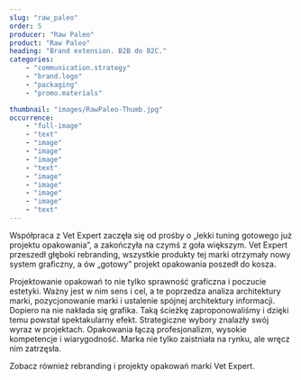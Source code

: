 ```yaml
---
slug: "raw_paleo"
order: 5
producer: "Raw Paleo"
product: "Raw Paleo"
heading: "Brand extension. B2B do B2C."
categories:
    - "communication.strategy"
    - "brand.logo"
    - "packaging"
    - "promo.materials"

thumbnail: "images/RawPaleo-Thumb.jpg"
occurrence:
    - "full-image"
    - "text"
    - "image"
    - "image"
    - "image"
    - "text"
    - "image"
    - "image"
    - "image"
    - "image"
    - "text"
---
```

Współpraca z Vet Expert zaczęła się od prośby o „lekki tuning gotowego już projektu opakowania”, a zakończyła na czymś z goła większym. Vet Expert przeszedł głęboki rebranding, wszystkie produkty tej marki otrzymały nowy system graficzny, a ów „gotowy” projekt opakowania poszedł do kosza.

Projektowanie opakowań to nie tylko sprawność graficzna i poczucie estetyki. Ważny jest w nim sens i cel, a te poprzedza analiza architektury marki, pozycjonowanie marki i ustalenie spójnej architektury informacji. Dopiero na nie nakłada się grafika. Taką ścieżkę zaproponowaliśmy i dzięki temu powstał spektakularny efekt. Strategiczne wybory znalazły swój wyraz w projektach. Opakowania łączą profesjonalizm, wysokie kompetencje i wiarygodność. Marka nie tylko zaistniała na rynku, ale wręcz nim zatrzęsła.

Zobacz również rebranding i projekty opakowań marki Vet Expert.